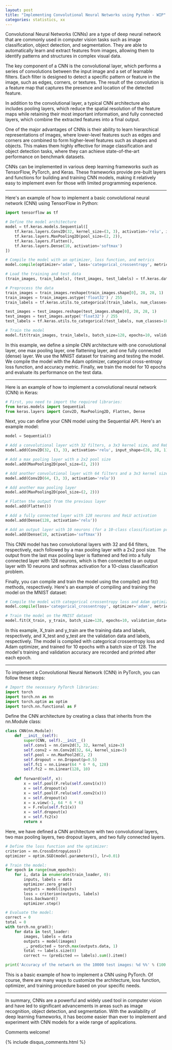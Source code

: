 ```yaml
---
layout: post
title: "Implementing Convolutional Neural Networks using Python - WIP"
categories: statistics, xx
---
```

Convolutional Neural Networks (CNNs) are a type of deep neural network that are commonly used in computer vision tasks such as image classification, object detection, and segmentation. They are able to automatically learn and extract features from images, allowing them to identify patterns and structures in complex visual data.

The key component of a CNN is the convolutional layer, which performs a series of convolutions between the input image and a set of learnable filters. Each filter is designed to detect a specific pattern or feature in the image, such as edges, corners, or textures. The result of the convolution is a feature map that captures the presence and location of the detected feature.

In addition to the convolutional layer, a typical CNN architecture also includes pooling layers, which reduce the spatial resolution of the feature maps while retaining their most important information, and fully connected layers, which combine the extracted features into a final output.

One of the major advantages of CNNs is their ability to learn hierarchical representations of images, where lower-level features such as edges and corners are combined to form higher-level features such as shapes and objects. This makes them highly effective for image classification and object detection tasks, where they can achieve state-of-the-art performance on benchmark datasets.

CNNs can be implemented in various deep learning frameworks such as TensorFlow, PyTorch, and Keras. These frameworks provide pre-built layers and functions for building and training CNN models, making it relatively easy to implement even for those with limited programming experience.

---

Here's an example of how to implement a basic convolutional neural network (CNN) using TensorFlow in Python:

```python
import tensorflow as tf

# Define the model architecture
model = tf.keras.models.Sequential([
    tf.keras.layers.Conv2D(32, kernel_size=(3, 3), activation='relu', input_shape=(28, 28, 1)),
    tf.keras.layers.MaxPooling2D(pool_size=(2, 2)),
    tf.keras.layers.Flatten(),
    tf.keras.layers.Dense(10, activation='softmax')
])

# Compile the model with an optimizer, loss function, and metrics
model.compile(optimizer='adam', loss='categorical_crossentropy', metrics=['accuracy'])

# Load the training and test data
(train_images, train_labels), (test_images, test_labels) = tf.keras.datasets.mnist.load_data()

# Preprocess the data
train_images = train_images.reshape(train_images.shape[0], 28, 28, 1)
train_images = train_images.astype('float32') / 255
train_labels = tf.keras.utils.to_categorical(train_labels, num_classes=10)

test_images = test_images.reshape(test_images.shape[0], 28, 28, 1)
test_images = test_images.astype('float32') / 255
test_labels = tf.keras.utils.to_categorical(test_labels, num_classes=10)

# Train the model
model.fit(train_images, train_labels, batch_size=128, epochs=10, validation_data=(test_images, test_labels))
```

In this example, we define a simple CNN architecture with one convolutional layer, one max pooling layer, one flattening layer, and one fully connected (dense) layer. We use the MNIST dataset for training and testing the model. We compile the model with the Adam optimizer, categorical cross-entropy loss function, and accuracy metric. Finally, we train the model for 10 epochs and evaluate its performance on the test data.

---

Here is an example of how to implement a convolutional neural network (CNN) in Keras:

```python
# First, you need to import the required libraries:
from keras.models import Sequential
from keras.layers import Conv2D, MaxPooling2D, Flatten, Dense
```

Next, you can define your CNN model using the Sequential API. Here's an example model:
```python
model = Sequential()

# Add a convolutional layer with 32 filters, a 3x3 kernel size, and ReLU activation
model.add(Conv2D(32, (3, 3), activation='relu', input_shape=(28, 28, 1)))

# Add a max pooling layer with a 2x2 pool size
model.add(MaxPooling2D(pool_size=(2, 2)))

# Add another convolutional layer with 64 filters and a 3x3 kernel size
model.add(Conv2D(64, (3, 3), activation='relu'))

# Add another max pooling layer
model.add(MaxPooling2D(pool_size=(2, 2)))

# Flatten the output from the previous layer
model.add(Flatten())

# Add a fully connected layer with 128 neurons and ReLU activation
model.add(Dense(128, activation='relu'))

# Add an output layer with 10 neurons (for a 10-class classification problem) and softmax activation
model.add(Dense(10, activation='softmax'))
```

This CNN model has two convolutional layers with 32 and 64 filters, respectively, each followed by a max pooling layer with a 2x2 pool size. The output from the last max pooling layer is flattened and fed into a fully connected layer with 128 neurons, which is then connected to an output layer with 10 neurons and softmax activation for a 10-class classification problem.

Finally, you can compile and train the model using the compile() and fit() methods, respectively. Here's an example of compiling and training the model on the MNIST dataset:

```python
# Compile the model with categorical crossentropy loss and Adam optimizer
model.compile(loss='categorical_crossentropy', optimizer='adam', metrics=['accuracy'])

# Train the model on the MNIST dataset
model.fit(X_train, y_train, batch_size=128, epochs=10, validation_data=(X_test, y_test))
```

In this example, X_train and y_train are the training data and labels, respectively, and X_test and y_test are the validation data and labels, respectively. The model is compiled with categorical crossentropy loss and Adam optimizer, and trained for 10 epochs with a batch size of 128. The model's training and validation accuracy are recorded and printed after each epoch.

---

To implement a Convolutional Neural Network (CNN) in PyTorch, you can follow these steps:

```python
# Import the necessary PyTorch libraries:
import torch
import torch.nn as nn
import torch.optim as optim
import torch.nn.functional as F
```

Define the CNN architecture by creating a class that inherits from the nn.Module class:
```python
class CNN(nn.Module):
    def __init__(self):
        super(CNN, self).__init__()
        self.conv1 = nn.Conv2d(3, 32, kernel_size=3)
        self.conv2 = nn.Conv2d(32, 64, kernel_size=3)
        self.pool = nn.MaxPool2d(2, 2)
        self.dropout = nn.Dropout(p=0.5)
        self.fc1 = nn.Linear(64 * 6 * 6, 128)
        self.fc2 = nn.Linear(128, 10)
    
    def forward(self, x):
        x = self.pool(F.relu(self.conv1(x)))
        x = self.dropout(x)
        x = self.pool(F.relu(self.conv2(x)))
        x = self.dropout(x)
        x = x.view(-1, 64 * 6 * 6)
        x = F.relu(self.fc1(x))
        x = self.dropout(x)
        x = self.fc2(x)
        return x
```

Here, we have defined a CNN architecture with two convolutional layers, two max pooling layers, two dropout layers, and two fully connected layers.
```python
# Define the loss function and the optimizer:
criterion = nn.CrossEntropyLoss()
optimizer = optim.SGD(model.parameters(), lr=0.01)

# Train the model:
for epoch in range(num_epochs):
    for i, data in enumerate(train_loader, 0):
        inputs, labels = data
        optimizer.zero_grad()
        outputs = model(inputs)
        loss = criterion(outputs, labels)
        loss.backward()
        optimizer.step()

# Evaluate the model:
correct = 0
total = 0
with torch.no_grad():
    for data in test_loader:
        images, labels = data
        outputs = model(images)
        _, predicted = torch.max(outputs.data, 1)
        total += labels.size(0)
        correct += (predicted == labels).sum().item()

print('Accuracy of the network on the 10000 test images: %d %%' % (100 * correct / total))
```

This is a basic example of how to implement a CNN using PyTorch. Of course, there are many ways to customize the architecture, loss function, optimizer, and training procedure based on your specific needs.

---

In summary, CNNs are a powerful and widely used tool in computer vision and have led to significant advancements in areas such as image recognition, object detection, and segmentation. With the availability of deep learning frameworks, it has become easier than ever to implement and experiment with CNN models for a wide range of applications.

Comments welcome!

{% include disqus_comments.html %}
